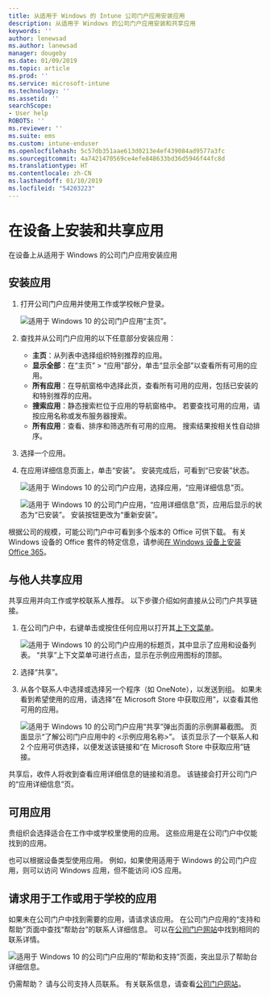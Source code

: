```yaml
---
title: 从适用于 Windows 的 Intune 公司门户应用安装应用
description: 从适用于 Windows 的公司门户应用安装和共享应用
keywords: ''
author: lenewsad
ms.author: lanewsad
manager: dougeby
ms.date: 01/09/2019
ms.topic: article
ms.prod: ''
ms.service: microsoft-intune
ms.technology: ''
ms.assetid: ''
searchScope:
- User help
ROBOTS: ''
ms.reviewer: ''
ms.suite: ems
ms.custom: intune-enduser
ms.openlocfilehash: 5c57db351aae613d0213e4ef439084ad9577a3fc
ms.sourcegitcommit: 4a7421470569ce4efe848633bd36d5946f44fc8d
ms.translationtype: HT
ms.contentlocale: zh-CN
ms.lasthandoff: 01/10/2019
ms.locfileid: "54203223"
---
```

# <a name="install-and-share-apps-on-your-device"></a>在设备上安装和共享应用
在设备上从适用于 Windows 的公司门户应用安装应用

## <a name="install-apps"></a>安装应用

1. 打开公司门户应用并使用工作或学校帐户登录。  

    ![适用于 Windows 10 的公司门户应用“主页”。](./media/RS1_AppDetailsPage_Installed_03.png)    
2. 查找并从公司门户应用的以下任意部分安装应用：  

    * **主页**：从列表中选择组织特别推荐的应用。  
    * **显示全部**：在“主页” > “应用”部分，单击“显示全部”以查看所有可用的应用。  
    * **所有应用**：在导航窗格中选择此页，查看所有可用的应用，包括已安装的和特别推荐的应用。  
    * **搜索应用**：静态搜索栏位于应用的导航窗格中。  若要查找可用的应用，请按应用名称或发布服务器搜索。  
    * **所有应用**：查看、排序和筛选所有可用的应用。 搜索结果按相关性自动排序。  

3. 选择一个应用。   
4. 在应用详细信息页面上，单击“安装”。 安装完成后，可看到“已安装”状态。  

    ![适用于 Windows 10 的公司门户应用，选择应用，“应用详细信息”页。](./media/RS1_AppDetailsPage_Installed_02.png)  
    
    ![适用于 Windows 10 的公司门户应用，“应用详细信息”页，应用后显示的状态为“已安装”。 安装按钮更改为“重新安装”。](./media/RS1_AppDetailsPage_Installed_01.png)    

 根据公司的规模，可能公司门户中可看到多个版本的 Office 可供下载。 有关 Windows 设备的 Office 套件的特定信息，请参阅[在 Windows 设备上安装 Office 365](./install-office-windows.md)。

## <a name="share-apps-with-others"></a>与他人共享应用  
共享应用并向工作或学校联系人推荐。 以下步骤介绍如何直接从公司门户共享链接。

1. 在公司门户中，右键单击或按住任何应用以打开其[上下文菜单](https://docs.microsoft.com//windows/uwp/design/controls-and-patterns/menus)。  

    ![适用于 Windows 10 的公司门户应用的标题页，其中显示了应用和设备列表。 “共享”上下文菜单可进行点击，显示在示例应用图标的顶部。 ](./media/1808_ShareContext_CP_Windows.png)  

2. 选择“共享”。
3. 从各个联系人中选择或选择另一个程序（如 OneNote），以发送到组。 如果未看到希望使用的应用，请选择“在 Microsoft Store 中获取应用”，以查看其他可用的应用。  

    ![适用于 Windows 10 的公司门户应用“共享”弹出页面的示例屏幕截图。 页面显示“了解公司门户应用中的 <示例应用名称>”。 该页显示了一个联系人和 2 个应用可供选择，以便发送该链接和“在 Microsoft Store 中获取应用”链接。 ](./media/1808_ShareApps_CP_Windows.png) 

共享后，收件人将收到查看应用详细信息的链接和消息。 该链接会打开公司门户的“应用详细信息”页。 

## <a name="available-apps"></a>可用应用  

贵组织会选择适合在工作中或学校里使用的应用。 这些应用是在公司门户中仅能找到的应用。  

也可以根据设备类型使用应用。 例如，如果使用适用于 Windows 的公司门户应用，则可以访问 Windows 应用，但不能访问 iOS 应用。  

## <a name="request-an-app-for-work-or-school"></a>请求用于工作或用于学校的应用  
如果未在公司门户中找到需要的应用，请请求该应用。 在公司门户应用的“支持和帮助”页面中查找“帮助台”的联系人详细信息。 可以在[公司门户网站](https://go.microsoft.com/fwlink/?linkid=2010980)中找到相同的联系详情。    

  ![适用于 Windows 10 的公司门户应用的“帮助和支持”页面，突出显示了帮助台详细信息。 ](./media/1812_UCP_Help_Support_helpdesk.png)  


仍需帮助？ 请与公司支持人员联系。 有关联系信息，请查看[公司门户网站](https://go.microsoft.com/fwlink/?linkid=2010980)。  
